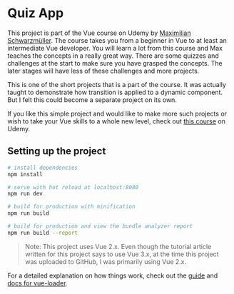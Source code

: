 # Quiz App

This project is part of the Vue course on Udemy by [Maximilian Schwarzmüller](https://twitter.com/maxedapps). The course takes you from a beginner in Vue to at least an intermediate Vue developer. You will learn a lot from this course and Max teaches the concepts in a really great way. There are some quizzes and challenges at the start to make sure you have grasped the concepts. The later stages will have less of these challenges and more projects.

This is one of the short projects that is a part of the course. It was actually taught to demonstrate how transition is applied to a dynamic component. But I felt this could become a separate project on its own.

If you like this simple project and would like to make more such projects or wish to take your Vue skills to a whole new level, check out [this course](https://www.udemy.com/vuejs-2-the-complete-guide) on Udemy.

## Setting up the project

``` bash
# install dependencies
npm install

# serve with hot reload at localhost:8080
npm run dev

# build for production with minification
npm run build

# build for production and view the bundle analyzer report
npm run build --report
```

>Note: This project uses Vue 2.x. Even though the tutorial article written for this project says to use Vue 3.x, at the time this project was uploaded to GitHub, I was primarily using Vue 2.x.

For a detailed explanation on how things work, check out the [guide](http://vuejs-templates.github.io/webpack/) and [docs for vue-loader](http://vuejs.github.io/vue-loader).
